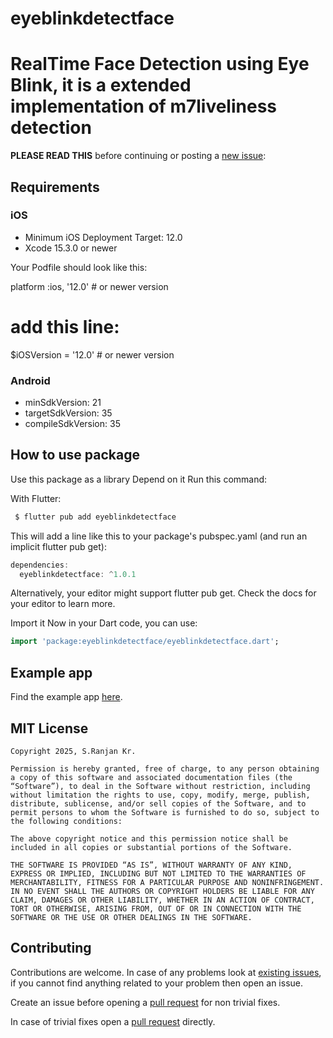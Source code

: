# eyeblinkdetectface
# RealTime Face Detection using Eye Blink, it is a extended implementation of m7liveliness detection


**PLEASE READ THIS** before continuing or posting a [new issue](https://github.com/sau2019/eyeblinkdetectface/issues):

## Requirements

### iOS

- Minimum iOS Deployment Target: 12.0
- Xcode 15.3.0 or newer

Your Podfile should look like this:

platform :ios, '12.0'  # or newer version


# add this line:
$iOSVersion = '12.0'  # or newer version


### Android

- minSdkVersion: 21
- targetSdkVersion: 35
- compileSdkVersion: 35

## How to use package
Use this package as a library
Depend on it
Run this command:

With Flutter:
``` dart
 $ flutter pub add eyeblinkdetectface
```

This will add a line like this to your package's pubspec.yaml (and run an implicit flutter pub get):

``` dart
dependencies:
  eyeblinkdetectface: ^1.0.1

```
Alternatively, your editor might support flutter pub get. Check the docs for your editor to learn more.

Import it
Now in your Dart code, you can use:
``` dart
import 'package:eyeblinkdetectface/eyeblinkdetectface.dart';

```


## Example app

Find the example app [here](https://github.com/sau2019/eyeblinkdetectface/tree/main/example).

## MIT License
``` License
Copyright 2025, S.Ranjan Kr.

Permission is hereby granted, free of charge, to any person obtaining a copy of this software and associated documentation files (the “Software”), to deal in the Software without restriction, including without limitation the rights to use, copy, modify, merge, publish, distribute, sublicense, and/or sell copies of the Software, and to permit persons to whom the Software is furnished to do so, subject to the following conditions:

The above copyright notice and this permission notice shall be included in all copies or substantial portions of the Software.

THE SOFTWARE IS PROVIDED “AS IS”, WITHOUT WARRANTY OF ANY KIND, EXPRESS OR IMPLIED, INCLUDING BUT NOT LIMITED TO THE WARRANTIES OF MERCHANTABILITY, FITNESS FOR A PARTICULAR PURPOSE AND NONINFRINGEMENT. IN NO EVENT SHALL THE AUTHORS OR COPYRIGHT HOLDERS BE LIABLE FOR ANY CLAIM, DAMAGES OR OTHER LIABILITY, WHETHER IN AN ACTION OF CONTRACT, TORT OR OTHERWISE, ARISING FROM, OUT OF OR IN CONNECTION WITH THE SOFTWARE OR THE USE OR OTHER DEALINGS IN THE SOFTWARE.
```


## Contributing

Contributions are welcome.
In case of any problems look at [existing issues](https://github.com/sau2019/eyeblinkdetectface/issues), if you cannot find anything related to your problem then open an issue.

Create an issue before opening a [pull request](https://github.com/sau2019/eyeblinkdetectface/pulls) for non trivial fixes.

In case of trivial fixes open a [pull request](https://github.com/sau2019/eyeblinkdetectface/pulls) directly.